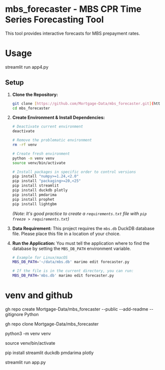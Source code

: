 # mbs_forecaster - MBS CPR Time Series Forecasting Tool
This tool provides interactive forecasts for MBS prepayment rates.

# Usage
streamlit run app4.py

## Setup

1.  **Clone the Repository:**
    ```bash
    git clone [https://github.com/Mortgage-Data/mbs_forecaster.git](https://github.com/Mortgage-Data/mbs_forecaster.git)
    cd mbs_forecaster
    ```

2.  **Create Environment & Install Dependencies:**
    ```bash
    # Deactivate current environment
    deactivate

    # Remove the problematic environment
    rm -rf venv

    # Create fresh environment
    python -m venv venv
    source venv/bin/activate

    # Install packages in specific order to control versions
    pip install "numpy>=1.24,<2.0"
    pip install "packaging>=20,<25" 
    pip install streamlit
    pip install duckdb plotly
    pip install pmdarima
    pip install prophet
    pip install lightgbm
    ``` 
    *(Note: It's good practice to create a `requirements.txt` file with `pip freeze > requirements.txt`)*

3.  **Data Requirement:**
    This project requires the `mbs.db` DuckDB database file. Please place this file in a location of your choice.

4.  **Run the Application:**
    You must tell the application where to find the database by setting the `MBS_DB_PATH` environment variable.

    ```bash
    # Example for Linux/macOS
    MBS_DB_PATH='~/data/mbs.db' marimo edit forecaster.py

    # If the file is in the current directory, you can run:
    MBS_DB_PATH='mbs.db' marimo edit forecaster.py
    ```

# venv and github
<!-- Create the repo: -->
gh repo create Mortgage-Data/mbs_forecaster --public --add-readme --gitignore Python

<!-- Clone the repo from ~/code: -->
gh repo clone Mortgage-Data/mbs_forecaster

<!-- Create the venv -->
python3 -m venv venv

<!-- Start venv:
     from ~/code/mbs_forecaster: -->
source venv/bin/activate


pip install streamlit duckdb pmdarima plotly

streamlit run app.py
